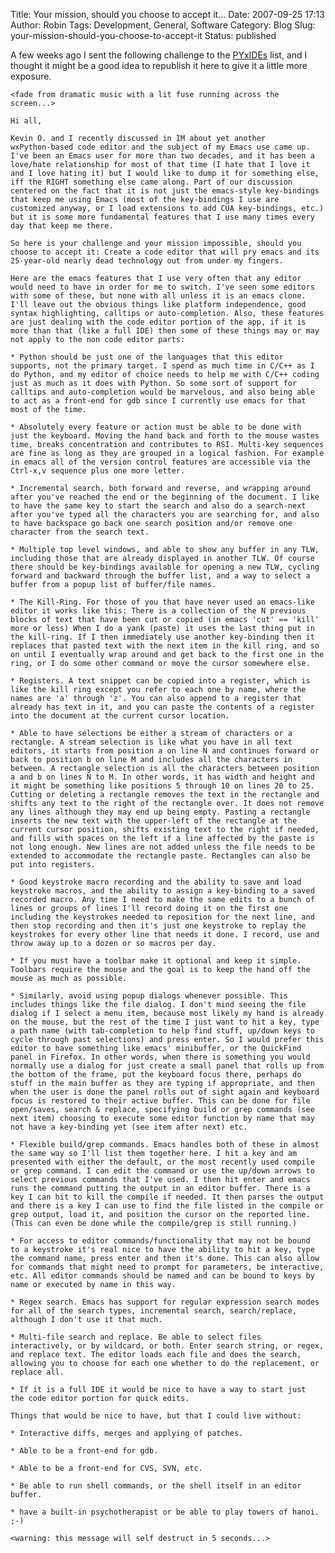 Title: Your mission, should you choose to accept it...
Date: 2007-09-25 17:13
Author: Robin
Tags: Development, General, Software
Category: Blog
Slug: your-mission-should-you-choose-to-accept-it
Status: published

A few weeks ago I sent the following challenge to the
[PYxIDEs](http://pyxides.stani.be/) list, and I thought it might be a
good idea to republish it here to give it a little more exposure.

<!--TEASER_END-->

	<fade from dramatic music with a lit fuse running across the screen...>
	
	Hi all,
	
	Kevin O. and I recently discussed in IM about yet another
	wxPython-based code editor and the subject of my Emacs use came up.
	I've been an Emacs user for more than two decades, and it has been a
	love/hate relationship for most of that time (I hate that I love it
	and I love hating it) but I would like to dump it for something else,
	iff the RIGHT something else came along. Part of our discussion
	centered on the fact that it is not just the emacs-style key-bindings
	that keep me using Emacs (most of the key-bindings I use are
	customized anyway, or I load extensions to add CUA key-bindings, etc.)
	but it is some more fundamental features that I use many times every
	day that keep me there.
	
	So here is your challenge and your mission impossible, should you
	choose to accept it: Create a code editor that will pry emacs and its
	25-year-old nearly dead technology out from under my fingers.
	
	Here are the emacs features that I use very often that any editor
	would need to have in order for me to switch. I've seen some editors
	with some of these, but none with all unless it is an emacs clone.
	I'll leave out the obvious things like platform independence, good
	syntax highlighting, calltips or auto-completion. Also, these features
	are just dealing with the code editor portion of the app, if it is
	more than that (like a full IDE) then some of these things may or may
	not apply to the non code editor parts:
	
	* Python should be just one of the languages that this editor
	supports, not the primary target. I spend as much time in C/C++ as I
	do Python, and my editor of choice needs to help me with C/C++ coding
	just as much as it does with Python. So some sort of support for
	calltips and auto-completion would be marvelous, and also being able
	to act as a front-end for gdb since I currently use emacs for that
	most of the time.
	
	* Absolutely every feature or action must be able to be done with
	just the keyboard. Moving the hand back and forth to the mouse wastes
	time, breaks concentration and contributes to RSI. Multi-key sequences
	are fine as long as they are grouped in a logical fashion. For example
	in emacs all of the version control features are accessible via the
	Ctrl-x,v sequence plus one more letter.
	
	* Incremental search, both forward and reverse, and wrapping around
	after you've reached the end or the beginning of the document. I like
	to have the same key to start the search and also do a search-next
	after you've typed all the characters you are searching for, and also
	to have backspace go back one search position and/or remove one
	character from the search text.
	
	* Multiple top level windows, and able to show any buffer in any TLW,
	including those that are already displayed in another TLW. Of course
	there should be key-bindings available for opening a new TLW, cycling
	forward and backward through the buffer list, and a way to select a
	buffer from a popup list of buffer/file names.
	
	* The Kill-Ring. For those of you that have never used an emacs-like
	editor it works like this: There is a collection of the N previous
	blocks of text that have been cut or copied (in emacs 'cut' == 'kill'
	more or less) When I do a yank (paste) it uses the last thing put in
	the kill-ring. If I then immediately use another key-binding then it
	replaces that pasted text with the next item in the kill ring, and so
	on until I eventually wrap around and get back to the first one in the
	ring, or I do some other command or move the cursor somewhere else.
	
	* Registers. A text snippet can be copied into a register, which is
	like the kill ring except you refer to each one by name, where the
	names are 'a' through 'z'. You can also append to a register that
	already has text in it, and you can paste the contents of a register
	into the document at the current cursor location.
	
	* Able to have selections be either a stream of characters or a
	rectangle. A stream selection is like what you have in all text
	editors, it starts from position a on line N and continues forward or
	back to position b on line M and includes all the characters in
	between. A rectangle selection is all the characters between position
	a and b on lines N to M. In other words, it has width and height and
	it might be something like positions 5 through 10 on lines 20 to 25.
	Cutting or deleting a rectangle removes the text in the rectangle and
	shifts any text to the right of the rectangle over. It does not remove
	any lines although they may end up being empty. Pasting a rectangle
	inserts the new text with the upper-left of the rectangle at the
	current cursor position, shifts existing text to the right if needed,
	and fills with spaces on the left if a line affected by the paste is
	not long enough. New lines are not added unless the file needs to be
	extended to accommodate the rectangle paste. Rectangles can also be
	put into registers.
	
	* Good keystroke macro recording and the ability to save and load
	keystroke macros, and the ability to assign a key-binding to a saved
	recorded macro. Any time I need to make the same edits to a bunch of
	lines or groups of lines I'll record doing it on the first one
	including the keystrokes needed to reposition for the next line, and
	then stop recording and then it's just one keystroke to replay the
	keystrokes for every other line that needs it done. I record, use and
	throw away up to a dozen or so macros per day.
	
	* If you must have a toolbar make it optional and keep it simple.
	Toolbars require the mouse and the goal is to keep the hand off the
	mouse as much as possible.
	
	* Similarly, avoid using popup dialogs whenever possible. This
	includes things like the file dialog. I don't mind seeing the file
	dialog if I select a menu item, because most likely my hand is already
	on the mouse, but the rest of the time I just want to hit a key, type
	a path name (with tab-completion to help find stuff, up/down keys to
	cycle through past selections) and press enter. So I would prefer this
	editor to have something like emacs' minibuffer, or the QuickFind
	panel in Firefox. In other words, when there is something you would
	normally use a dialog for just create a small panel that rolls up from
	the bottom of the frame, put the keyboard focus there, perhaps do
	stuff in the main buffer as they are typing if appropriate, and then
	when the user is done the panel rolls out of sight again and keyboard
	focus is restored to their active buffer. This can be done for file
	open/saves, search & replace, specifying build or grep commands (see
	next item) choosing to execute some editor function by name that may
	not have a key-binding yet (see item after next) etc.
	
	* Flexible build/grep commands. Emacs handles both of these in almost
	the same way so I'll list them together here. I hit a key and am
	presented with either the default, or the most recently used compile
	or grep command. I can edit the command or use the up/down arrows to
	select previous commands that I've used. I then hit enter and emacs
	runs the command putting the output in an editor buffer. There is a
	key I can hit to kill the compile if needed. It then parses the output
	and there is a key I can use to find the file listed in the compile or
	grep output, load it, and position the cursor on the reported line.
	(This can even be done while the compile/grep is still running.)
	
	* For access to editor commands/functionality that may not be bound
	to a keystroke it's real nice to have the ability to hit a key, type
	the command name, press enter and then it's done. This can also allow
	for commands that might need to prompt for parameters, be interactive,
	etc. All editor commands should be named and can be bound to keys by
	name or executed by name in this way.
	
	* Regex search. Emacs has support for regular expression search modes
	for all of the search types, incremental search, search/replace,
	although I don't use it that much.
	
	* Multi-file search and replace. Be able to select files
	interactively, or by wildcard, or both. Enter search string, or regex,
	and replace text. The editor loads each file and does the search,
	allowing you to choose for each one whether to do the replacement, or
	replace all.
	
	* If it is a full IDE it would be nice to have a way to start just
	the code editor portion for quick edits.
	
	Things that would be nice to have, but that I could live without:
	
	* Interactive diffs, merges and applying of patches.
	
	* Able to be a front-end for gdb.
	
	* Able to be a front-end for CVS, SVN, etc.
	
	* Be able to run shell commands, or the shell itself in an editor
	buffer.
	
	* have a built-in psychotherapist or be able to play towers of hanoi.
	;-)
	
	<warning: this message will self destruct in 5 seconds...>

